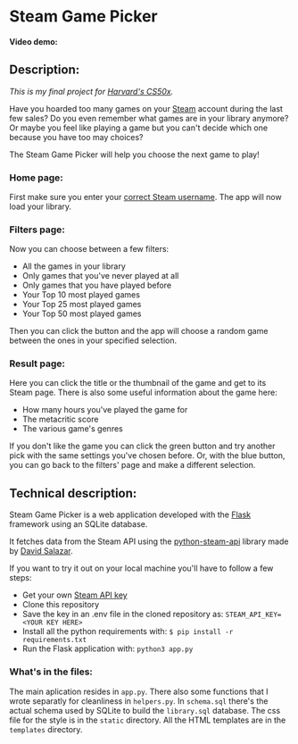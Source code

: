# Steam Game Picker

#### Video demo: <url here>

## Description:

_This is my final project for [Harvard's CS50x](https://cs50.harvard.edu/x/2023/)._


Have you hoarded too many games on your [Steam](https://steamcommunity.com/) account during the last few sales? 
Do you even remember what games are in your library anymore?
Or maybe you feel like playing a game but you can't decide which one because you have too may choices?

The Steam Game Picker will help you choose the next game to play!

### Home page:
First make sure you enter your [correct Steam username](https://www.wikihow.com/See-Your-Account-Name-in-Steam). The app will now load your library.

### Filters page:

Now you can choose between a few filters: 
- All the games in your library
- Only games that you've never played at all
- Only games that you have played before
- Your Top 10 most played games
- Your Top 25 most played games
- Your Top 50 most played games

Then you can click the button and the app will choose a random game between the ones in your specified selection.

### Result page:

Here you can click the title or the thumbnail of the game and get to its Steam page. There is also some useful information about the game here:
- How many hours you've played the game for
- The metacritic score
- The various game's genres

If you don't like the game you can click the green button and try another pick with the same settings you've chosen before.
Or, with the blue button, you can go back to the filters' page and make a different selection.
## Technical description:

Steam Game Picker is a web application developed with the [Flask](https://github.com/pallets/flask) framework using an SQLite database.

It fetches data from the Steam API using the [python-steam-api](https://github.com/deivit24/python-steam-api) library made by [David Salazar](https://github.com/deivit24).

If you want to try it out on your local machine you'll have to follow a few steps:

- Get your own [Steam API key](https://steamcommunity.com/dev)
- Clone this repository
- Save the key in an .env file in the cloned repository as:
``` STEAM_API_KEY=<YOUR KEY HERE> ```
- Install all the python requirements with:
```$ pip install -r requirements.txt ```
- Run the Flask application with:
```python3 app.py```

### What's in the files:

The main aplication resides in `app.py`. 
There also some functions that I wrote separatly for cleanliness in `helpers.py`.
In `schema.sql` there's the actual schema used by SQLite to build the `library.sql` database.
The css file for the style is in the `static` directory.
All the HTML templates are in the `templates` directory.


